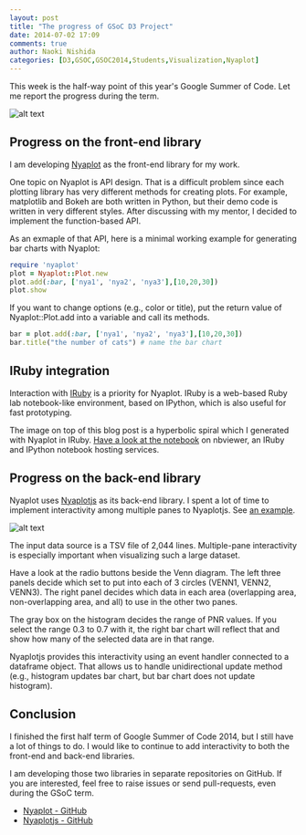 ```yaml
---
layout: post
title: "The progress of GSoC D3 Project"
date: 2014-07-02 17:09
comments: true
author: Naoki Nishida
categories: [D3,GSOC,GSOC2014,Students,Visualization,Nyaplot]
---
```

This week is the half-way point of this year's Google Summer of Code. Let me report the progress during the term.

![alt text](https://dl.dropboxusercontent.com/u/47978121/gsoc/nyaoplot_top.png)

## Progress on the front-end library
I am developing [Nyaplot](https://github.com/domitry/Nyaplot) as the front-end library for my work.

One topic on Nyaplot is API design. That is a difficult problem since each plotting library has very different methods for creating plots. For example, matplotlib and Bokeh are both written in Python, but their demo code is written in very different styles. After discussing with my mentor, I decided to implement the function-based API.

As an exmaple of that API, here is a minimal working example for generating bar charts with Nyaplot:

```ruby
require 'nyaplot'
plot = Nyaplot::Plot.new
plot.add(:bar, ['nya1', 'nya2', 'nya3'],[10,20,30])
plot.show
```
If you want to change options (e.g., color or title), put the return value of Nyaplot::Plot.add into a variable and call its methods.

```ruby
bar = plot.add(:bar, ['nya1', 'nya2', 'nya3'],[10,20,30])
bar.title("the number of cats") # name the bar chart
```

## IRuby integration
Interaction with [IRuby](https://github.com/minad/iruby) is a priority for Nyaplot. IRuby is a web-based Ruby lab notebook-like environment, based on IPython, which is also useful for fast prototyping.

The image on top of this blog post is a hyperbolic spiral which I generated with Nyaplot in 
IRuby. [Have a look at the notebook](http://nbviewer.ipython.org/github/domitry/Nyaplot/blob/master/examples/notebook/Introduction.ipynb) on nbviewer, an IRuby and IPython notebook hosting services.

## Progress on the back-end library
Nyaplot uses [Nyaplotjs](https://github.com/domitry/Nyaplotjs) as its back-end library. I spent a lot of time to implement interactivity among multiple panes to Nyaplotjs. See [an example](http://www.domitry.com/gsoc/).

![alt text](https://dl.dropboxusercontent.com/u/47978121/gsoc/top.png)

The input data source is a TSV file of 2,044 lines. Multiple-pane interactivity is especially important when visualizing such a large dataset.

Have a look at the radio buttons beside the Venn diagram. The left three panels decide which set to put into each of 3 circles (VENN1, VENN2, VENN3). The right panel decides which data in each area (overlapping area, non-overlapping area, and all) to use in the other two panes.

The gray box on the histogram decides the range of PNR values. If you select the 
range 0.3 to 0.7 with it, the right bar chart will reflect that and show how many 
of the selected data are in that range.

Nyaplotjs provides this interactivity using an event handler connected to a dataframe object. That 
allows us to handle unidirectional update method (e.g., histogram updates bar chart, but bar chart does not update histogram).

## Conclusion
I finished the first half term of Google Summer of Code 2014, but I still have a lot of 
things to do. I would like to continue to add interactivity to both the front-end and back-end libraries.

I am developing those two libraries in separate repositories on GitHub. If you are interested, feel free to raise issues or send pull-requests, even during the GSoC term.

+ [Nyaplot - GitHub](https://github.com/domitry/Nyaplot)
+ [Nyaplotjs - GitHub](https://github.com/domitry/Nyaplotjs)


